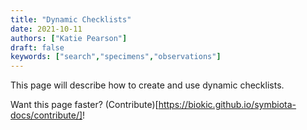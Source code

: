 ```yaml
---
title: "Dynamic Checklists"
date: 2021-10-11
authors: ["Katie Pearson"]
draft: false
keywords: ["search","specimens","observations"]
---
```


This page will describe how to create and use dynamic checklists.

Want this page faster? (Contribute)[https://biokic.github.io/symbiota-docs/contribute/]!
